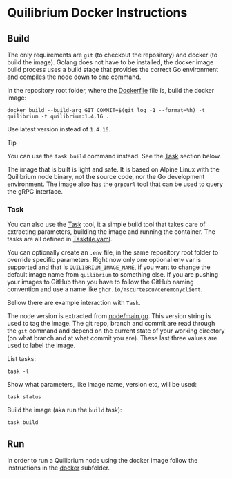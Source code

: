 # Quilibrium Docker Instructions

## Build

The only requirements are `git` (to checkout the repository) and docker (to build the image).
Golang does not have to be installed, the docker image build process uses a build stage that provides the
correct Go environment and compiles the node down to one command.

In the repository root folder, where the [Dockerfile](Dockerfile) file is, build the docker image:
```shell
docker build --build-arg GIT_COMMIT=$(git log -1 --format=%h) -t quilibrium -t quilibrium:1.4.16 .
```

Use latest version instead of `1.4.16`.

> [!TIP]
> You can use the `task build` command instead. See the [Task](#task) section below.

The image that is built is light and safe. It is based on Alpine Linux with the Quilibrium node binary, not the
source code, nor the Go development environment. The image also has the `grpcurl` tool that can be used to
query the gRPC interface.

### Task

You can also use the [Task](https://taskfile.dev/) tool, it a simple build tool that takes care of extracting
parameters, building the image and running the container. The tasks are all defined in [Taskfile.yaml](Taskfile.yaml).

You can optionally create an `.env` file, in the same repository root folder to override specific parameters. Right now
only one optional env var is supported and that is `QUILIBRIUM_IMAGE_NAME`, if you want to change the default
image name from `quilibrium` to something else. If you are pushing your images to GitHub then you have to follow the
GitHub naming convention and use a name like `ghcr.io/mscurtescu/ceremonyclient`.

Bellow there are example interaction with `Task`.

The node version is extracted from [node/main.go](node/main.go). This version string is used to tag the image. The git
repo, branch and commit are read through the `git` command and depend on the current state of your working
directory (on what branch and at what commit you are). These last three values are used to label the image.

List tasks:
```shell
task -l
```

Show what parameters, like image name, version etc, will be used:
```shell
task status
```

Build the image (aka run the `build` task):
```shell
task build
```

## Run

In order to run a Quilibrium node using the docker image follow the instructions in the [docker](docker) subfolder.
